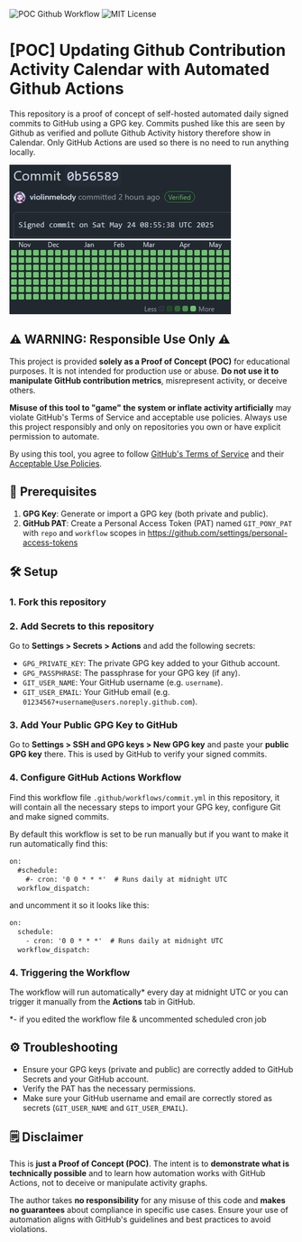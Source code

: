 ![POC Github Workflow](https://img.shields.io/badge/POC-Github%20Workflow-8A2BE2) ![MIT License](https://img.shields.io/badge/license-MIT-blue.svg)

# [POC] Updating Github Contribution Activity Calendar with Automated Github Actions

This repository is a proof of concept of self-hosted automated daily signed commits to GitHub using a GPG key. Commits pushed like this are seen by Github as verified and pollute Github Activity history therefore show in Calendar. Only GitHub Actions are used so there is no need to run anything locally.

![Image showing signed commit](images/example_01.jpg)
![Image showing activity calendar](images/example_02.jpg)

## ⚠️ WARNING: Responsible Use Only ⚠️

This project is provided **solely as a Proof of Concept (POC)** for educational purposes. It is not intended for production use or abuse. **Do not use it to manipulate GitHub contribution metrics**, misrepresent activity, or deceive others. 

**Misuse of this tool to "game" the system or inflate activity artificially** may violate GitHub's Terms of Service and acceptable use policies. Always use this project responsibly and only on repositories you own or have explicit permission to automate.

By using this tool, you agree to follow [GitHub's Terms of Service](https://docs.github.com/en/site-policy/github-terms/github-terms-of-service) and their [Acceptable Use Policies](https://docs.github.com/en/site-policy/acceptable-use-policies/github-acceptable-use-policies).

## 📝 Prerequisites

1. **GPG Key**: Generate or import a GPG key (both private and public).
2. **GitHub PAT**: Create a Personal Access Token (PAT) named `GIT_PONY_PAT` with `repo` and `workflow` scopes in https://github.com/settings/personal-access-tokens

## 🛠️ Setup

### 1. Fork this repository

### 2. Add Secrets to this repository

Go to **Settings > Secrets > Actions** and add the following secrets:

- `GPG_PRIVATE_KEY`: The private GPG key added to your Github account.
- `GPG_PASSPHRASE`: The passphrase for your GPG key (if any).
- `GIT_USER_NAME`: Your GitHub username (e.g. `username`).
- `GIT_USER_EMAIL`: Your GitHub email (e.g. `01234567+username@users.noreply.github.com`).

### 3. Add Your Public GPG Key to GitHub

Go to **Settings > SSH and GPG keys > New GPG key** and paste your **public GPG key** there. This is used by GitHub to verify your signed commits.

### 4. Configure GitHub Actions Workflow

Find this workflow file `.github/workflows/commit.yml` in this repository, it will contain all the necessary steps to import your GPG key, configure Git and make signed commits.

By default this workflow is set to be run manually but if you want to make it run automatically find this:
```
on:
  #schedule:
    #- cron: '0 0 * * *'  # Runs daily at midnight UTC
  workflow_dispatch:
```
and uncomment it so it looks like this:
```
on:
  schedule:
    - cron: '0 0 * * *'  # Runs daily at midnight UTC
  workflow_dispatch:
```

### 4. Triggering the Workflow

The workflow will run automatically* every day at midnight UTC or you can trigger it manually from the **Actions** tab in GitHub.

*- if you edited the workflow file & uncommented scheduled cron job

## ⚙️ Troubleshooting

- Ensure your GPG keys (private and public) are correctly added to GitHub Secrets and your GitHub account.
- Verify the PAT has the necessary permissions.
- Make sure your GitHub username and email are correctly stored as secrets (`GIT_USER_NAME` and `GIT_USER_EMAIL`).

## 🗒️ Disclaimer

This is **just a Proof of Concept (POC)**. The intent is to **demonstrate what is technically possible** and to learn how automation works with GitHub Actions, not to deceive or manipulate activity graphs. 

The author takes **no responsibility** for any misuse of this code and **makes no guarantees** about compliance in specific use cases. Ensure your use of automation aligns with GitHub's guidelines and best practices to avoid violations.
